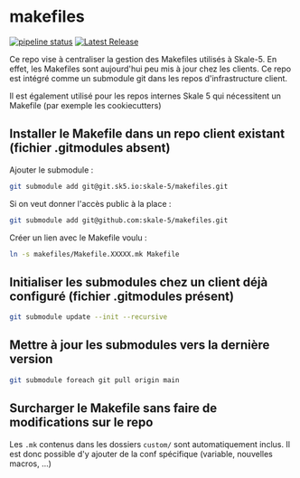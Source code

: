 # makefiles
[![pipeline status](https://git.sk5.io/skale-5/makefiles/badges/main/pipeline.svg?ignore_skipped=true)](https://git.sk5.io/skale-5/makefiles/-/commits/main)
[![Latest Release](https://git.sk5.io/skale-5/makefiles/-/badges/release.svg)](https://git.sk5.io/skale-5/makefiles/-/releases)

Ce repo vise à centraliser la gestion des Makefiles utilisés à Skale-5. En effet, les Makefiles sont aujourd'hui peu mis à jour chez les clients.
Ce repo est intégré comme un submodule git dans les repos d'infrastructure client.

Il est également utilisé pour les repos internes Skale 5 qui nécessitent un Makefile (par exemple les cookiecutters)

## Installer le Makefile dans un repo client existant (fichier .gitmodules absent)

Ajouter le submodule :

```bash
git submodule add git@git.sk5.io:skale-5/makefiles.git
```

Si on veut donner l'accès public à la place :

```bash
git submodule add git@github.com:skale-5/makefiles.git
```

Créer un lien avec le Makefile voulu :

```bash
ln -s makefiles/Makefile.XXXXX.mk Makefile
```



## Initialiser les submodules chez un client déjà configuré (fichier .gitmodules présent)

```bash
git submodule update --init --recursive
```

## Mettre à jour les submodules vers la dernière version
```bash
git submodule foreach git pull origin main
```

## Surcharger le Makefile sans faire de modifications sur le repo

Les `.mk` contenus dans les dossiers `custom/` sont automatiquement inclus. Il est donc possible d'y ajouter de la conf spécifique (variable, nouvelles macros, ...)

